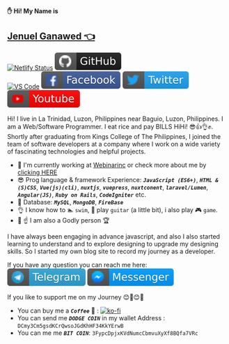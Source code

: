 <link href='https://unpkg.com/boxicons@2.0.7/css/boxicons.min.css' rel='stylesheet'>

#### ✋ Hi! My Name is
## [Jenuel Ganawed :point_left:](https://jenuelganawed.ml/#/)

[![Netlify Status](https://api.netlify.com/api/v1/badges/66774d91-73d9-47cf-933f-e4c2c4ca0158/deploy-status)](https://app.netlify.com/sites/jenuelganawed/deploys)
[![Github](https://github.com/aleen42/badges/raw/master/src/github.svg)](https://github.com/BroJenuel)  
[![VS Code](https://badges.aleen42.com/src/visual_studio_code.svg)](https://marketplace.visualstudio.com/publishers/MisterJ)
[![Facebook](https://github.com/aleen42/badges/raw/master/src/facebook.svg)](https://facebook.com/ganawed)
[![Twitter](https://github.com/aleen42/badges/raw/master/src/twitter.svg)](https://twitter.com/broJenuel)
[![Youtube](https://github.com/aleen42/badges/raw/master/src/youtube.svg)](https://www.youtube.com/channel/UCNANDtTF63UTRcYioVsSCdA)

Hi! I live in La Trinidad, Luzon, Philippines near Baguio, Luzon, Philippines. I am a Web/Software Programmer. I eat rice and pay BILLS HiHi! 😎👍👌✊. Shortly after graduating from Kings College of The Philippines, I joined the team of software developers at a company where I work on a wide variety of fascinating technologies and helpful projects.
 - :briefcase: I'm currently working at [Webinarinc](http://webinarinc.com/) or check more about me by [clicking HERE](https://jenuelganawed.ml)
 - :sunglasses: Prog language & framework Experience: ***`JavaScript (ES6+)`***, ***`HTML & (S)CSS`***, ***`Vue(js)(cli)`***, ***`nuxtjs`***, ***`vuepress`***, ***`nuxtconent`***, ***`laravel/Lumen`***, ***`Angular(JS)`***, ***`Ruby on Rails`***, ***`CodeIgniter`*** etc.
 - :floppy_disk: Database: ***`MySQL`***, ***`MongoDB`***, ***`FireBase`***
 - :ok_hand: I know how to :swimmer: `swim`, :guitar: play `guitar` (a little bit), i also play :video_game: `game`.
 - :pray: :point_up: I am also a Godly person :trophy:

I have always been engaging in advance javascript, and also I also started learning to understand and to explore designing to upgrade my designing skills. So I started my own blog site to record my journey as a developer.

If you have any question you can reach me here:  
[![Telegram](https://github.com/aleen42/badges/raw/master/src/telegram.svg)](https://t.me/BroJenuelChannel)
[![Messenger](https://github.com/aleen42/badges/raw/master/src/messenger.svg)](https://www.facebook.com/ganawed/)

If you like to support me on my Journey :blush::yellow_heart::blush::yellow_heart:  
  
- You can buy me a ***`Coffee`***  :pray: :  [![ko-fi](https://ko-fi.com/img/githubbutton_sm.svg)](https://ko-fi.com/T6T5379QZ)  
- You can send me ***`DODGE COIN`*** in my wallet Address : `DCmy3Cm5gsdKCrQwsoJGdKhHF34KkYErwB`
- You can me me ***`BIT COIN`***:  `3FypcDpjxKVdNumcCbmvuXyXf8BQfa7VRc`
